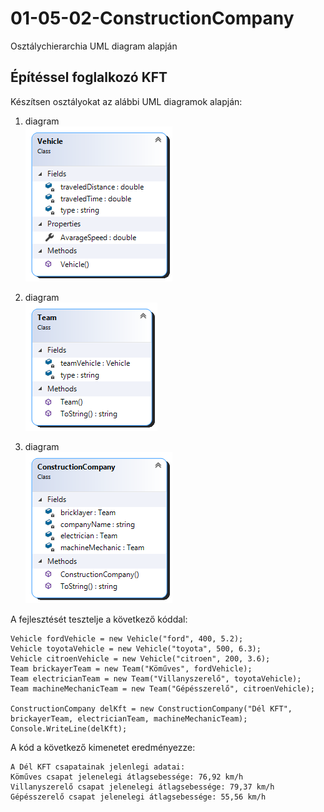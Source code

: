 # 01-05-02-ConstructionCompany
Osztálychierarchia UML diagram alapján
## Építéssel foglalkozó KFT
Készítsen osztályokat az alábbi UML diagramok alapján:
1. diagram  
![UML](https://github.com/csarp-dotnet-core-oop-feladatok/01-05-02-ConstructionCompany/blob/main/Vehile.png?raw=true)

2. diagram  
![UML](https://github.com/csarp-dotnet-core-oop-feladatok/01-05-02-ConstructionCompany/blob/main/Team.png?raw=true)

3. diagram  
![UML](https://github.com/csarp-dotnet-core-oop-feladatok/01-05-02-ConstructionCompany/blob/main/Company.png?raw=true)

A fejlesztését tesztelje a következő kóddal:  
```
Vehicle fordVehicle = new Vehicle("ford", 400, 5.2);
Vehicle toyotaVehicle = new Vehicle("toyota", 500, 6.3);
Vehicle citroenVehicle = new Vehicle("citroen", 200, 3.6);
Team brickayerTeam = new Team("Köműves", fordVehicle);
Team electricianTeam = new Team("Villanyszerelő", toyotaVehicle);
Team machineMechanicTeam = new Team("Gépésszerelő", citroenVehicle);

ConstructionCompany delKft = new ConstructionCompany("Dél KFT", brickayerTeam, electricianTeam, machineMechanicTeam);
Console.WriteLine(delKft);
```

A kód a következő kimenetet eredményezze:
```
A Dél KFT csapatainak jelenlegi adatai:
Köműves csapat jelenelegi átlagsebessége: 76,92 km/h
Villanyszerelő csapat jelenelegi átlagsebessége: 79,37 km/h
Gépésszerelő csapat jelenelegi átlagsebessége: 55,56 km/h
```

